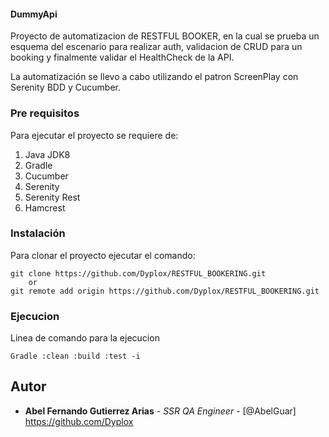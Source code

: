 #### DummyApi


Proyecto de automatizacion de RESTFUL BOOKER, en la cual se prueba un esquema del escenario para realizar auth, 
validacion de CRUD para un booking y finalmente validar el HealthCheck de la API.

La automatización se llevo a cabo utilizando el patron ScreenPlay con Serenity BDD y Cucumber.

### Pre requisitos

Para ejecutar el proyecto se requiere de:

1. Java JDK8
2. Gradle
3. Cucumber
4. Serenity
5. Serenity Rest
6. Hamcrest


### Instalación

Para clonar el proyecto ejecutar el comando:

```
git clone https://github.com/Dyplox/RESTFUL_BOOKERING.git
	or 	
git remote add origin https://github.com/Dyplox/RESTFUL_BOOKERING.git
```

### Ejecucion

Linea de comando para la ejecucion

```
Gradle :clean :build :test -i
```

## Autor

* **Abel Fernando Gutierrez Arias** - *SSR QA Engineer* - [@AbelGuar] https://github.com/Dyplox